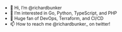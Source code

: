 - 👋 Hi, I’m @richardbunker
- 👀 I’m interested in Go, Python, TypeScript, and PHP
- 💞️ Huge fan of DevOps, Terraform, and CI/CD
- 📫 How to reach me @richardbunker_ on twitter!

<!---
richardbunker/richardbunker is a ✨ special ✨ repository because its `README.md` (this file) appears on your GitHub profile.
You can click the Preview link to take a look at your changes.
--->

